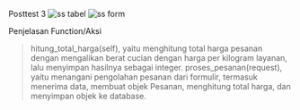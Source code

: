 Posttest 3
![ss tabel](https://github.com/user-attachments/assets/a4cf60a0-7f27-4e3c-9546-d878ea768c1a)
![ss form](https://github.com/user-attachments/assets/c215e6ee-7c74-48ea-92dc-f607aa24d630)

Penjelasan Function/Aksi
> hitung_total_harga(self), yaitu menghitung total harga pesanan dengan mengalikan berat cucian dengan harga     per kilogram layanan, lalu menyimpan hasilnya sebagai integer.
> proses_pesanan(request), yaitu menangani pengolahan pesanan dari formulir, termasuk menerima data, membuat     objek Pesanan, menghitung total harga, dan menyimpan objek ke database.

